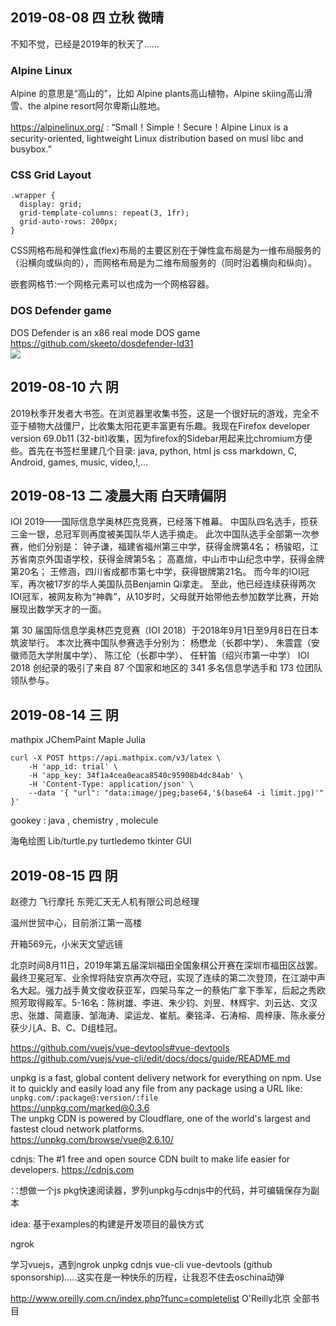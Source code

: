 ## 2019-08-08 四 立秋 微晴
不知不觉，已经是2019年的秋天了……

### Alpine Linux
Alpine 的意思是“高山的”，比如 Alpine plants高山植物，Alpine skiing高山滑雪、the alpine resort阿尔卑斯山胜地。

https://alpinelinux.org/ : “Small！Simple！Secure！Alpine Linux is a security-oriented, lightweight Linux distribution based on musl libc and busybox.”

### CSS Grid Layout
```
.wrapper {
  display: grid;
  grid-template-columns: repeat(3, 1fr);
  grid-auto-rows: 200px;
}
```
CSS网格布局和弹性盒(flex)布局的主要区别在于弹性盒布局是为一维布局服务的（沿横向或纵向的），而网格布局是为二维布局服务的（同时沿着横向和纵向）。

嵌套网格节:一个网格元素可以也成为一个网格容器。

### DOS Defender game
DOS Defender is an x86 real mode DOS game   https://github.com/skeeto/dosdefender-ld31  
<img src="https://camo.githubusercontent.com/f61a0561342fda2acd362e3da8539b314ddccbfe/687474703a2f2f692e696d6775722e636f6d2f4235386f6773472e676966">

## 2019-08-10 六 阴
2019秋季开发者大书签。在浏览器里收集书签，这是一个很好玩的游戏，完全不亚于植物大战僵尸，比收集太阳花更丰富更有乐趣。我现在Firefox developer version 69.0b11 (32-bit)收集，因为firefox的Sidebar用起来比chromium方便些。首先在书签栏里建几个目录: java, python, html js css markdown, C, Android, games, music, video,!,...

## 2019-08-13 二 凌晨大雨 白天晴偏阴

IOI 2019——国际信息学奥林匹克竞赛，已经落下帷幕。
中国队四名选手，揽获三金一银，总冠军则再度被美国队华人选手摘走。
此次中国队选手全部第一次参赛，他们分别是：
钟子谦，福建省福州第三中学，获得金牌第4名；
杨骏昭，江苏省南京外国语学校，获得金牌第5名；
高嘉煊，中山市中山纪念中学，获得金牌第20名；
王修涵，四川省成都市第七中学，获得银牌第21名。
而今年的IOI冠军，再次被17岁的华人美国队员Benjamin Qi拿走。
至此，他已经连续获得两次IOI冠军，被网友称为“神犇”，从10岁时，父母就开始带他去参加数学比赛，开始展现出数学天才的一面。

第 30 届国际信息学奥林匹克竞赛（IOI 2018）于2018年9月1日至9月8日在日本筑波举行。
本次比赛中国队参赛选手分别为：
杨懋龙（长郡中学）、
朱震霆（安徽师范大学附属中学）、
陈江伦（长郡中学）、
任轩笛（绍兴市第一中学）
IOI 2018 创纪录的吸引了来自 87 个国家和地区的 341 多名信息学选手和 173 位团队领队参与。

## 2019-08-14 三 阴

mathpix  JChemPaint   Maple  Julia

```
curl -X POST https://api.mathpix.com/v3/latex \
    -H 'app_id: trial' \
    -H 'app_key: 34f1a4cea0eaca8540c95908b4dc84ab' \
    -H 'Content-Type: application/json' \
    --data '{ "url": "data:image/jpeg;base64,'$(base64 -i limit.jpg)'" }'
```

gookey : java , chemistry , molecule

海龟绘图 Lib/turtle.py     turtledemo    tkinter GUI

## 2019-08-15 四 阴
赵德力 飞行摩托 东莞汇天无人机有限公司总经理

温州世贸中心，目前浙江第一高楼

开箱569元，小米天文望远镜

北京时间8月11日，2019年第五届深圳福田全国象棋公开赛在深圳市福田区战罢。最终卫冕冠军、业余悍将陆安京再次夺冠，实现了连续的第二次登顶，在江湖中声名大起。强力战手黄文俊收获亚军，四架马车之一的蔡佑广拿下季军，后起之秀欧照芳取得殿军。5-16名：陈树雄、李进、朱少钧、刘昱、林辉宇、刘云达、文汉忠、张雄、简嘉康、邹海涛、梁运龙、崔航。秦铭泽、石涛榕、周梓康、陈永豪分获少儿A、B、C、D组桂冠。

https://github.com/vuejs/vue-devtools#vue-devtools
https://github.com/vuejs/vue-cli/edit/docs/docs/guide/README.md


unpkg is a fast, global content delivery network for everything on npm. Use it to quickly and easily load any file from any package using a URL like: `unpkg.com/:package@:version/:file`  
https://unpkg.com/marked@0.3.6  
The unpkg CDN is powered by Cloudflare, one of the world's largest and fastest cloud network platforms.  
https://unpkg.com/browse/vue@2.6.10/

cdnjs: The #1 free and open source CDN built to make life easier for developers. https://cdnjs.com



∷想做一个js pkg快速阅读器，罗列unpkg与cdnjs中的代码，并可编辑保存为副本

idea: 基于examples的构建是开发项目的最快方式

ngrok

学习vuejs，遇到ngrok unpkg cdnjs vue-cli vue-devtools (github sponsorship).....这实在是一种快乐的历程，让我忍不住去oschina动弹

http://www.oreilly.com.cn/index.php?func=completelist O'Reilly北京 全部书目